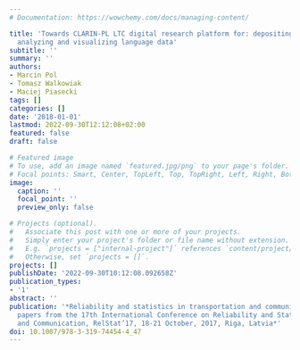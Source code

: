 ```yaml
---
# Documentation: https://wowchemy.com/docs/managing-content/

title: 'Towards CLARIN-PL LTC digital research platform for: depositing, processing,
  analyzing and visualizing language data'
subtitle: ''
summary: ''
authors:
- Marcin Pol
- Tomasz Walkowiak
- Maciej Piasecki
tags: []
categories: []
date: '2018-01-01'
lastmod: 2022-09-30T12:12:08+02:00
featured: false
draft: false

# Featured image
# To use, add an image named `featured.jpg/png` to your page's folder.
# Focal points: Smart, Center, TopLeft, Top, TopRight, Left, Right, BottomLeft, Bottom, BottomRight.
image:
  caption: ''
  focal_point: ''
  preview_only: false

# Projects (optional).
#   Associate this post with one or more of your projects.
#   Simply enter your project's folder or file name without extension.
#   E.g. `projects = ["internal-project"]` references `content/project/deep-learning/index.md`.
#   Otherwise, set `projects = []`.
projects: []
publishDate: '2022-09-30T10:12:08.092658Z'
publication_types:
- '1'
abstract: ''
publication: '*Reliability and statistics in transportation and communication : selected
  papers from the 17th International Conference on Reliability and Statistics in Transportation
  and Communication, RelStat’17, 18-21 October, 2017, Riga, Latvia*'
doi: 10.1007/978-3-319-74454-4_47
---
```

